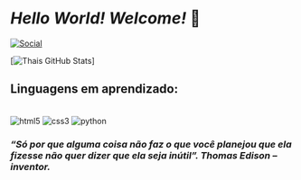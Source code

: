 
# *Hello World! Welcome!* 👾

[![Social](https://img.shields.io/badge/Instagram-E4405F?style=for-the-badge&logo=instagram&logoColor=white)](https://www.instagram.com/sthais.m)

[![Thais GitHub Stats](https://github-readme-stats.vercel.app/api?username=ThaisMit&show_icons=true&theme=radical)]

## Linguagens em aprendizado:

<div style="display: inline_block"><br/>
  <img align="center" alt="html5" src="https://img.shields.io/badge/HTML5-E34F26?style=for-the-badge&logo=html5&logoColor=white" />
  <img align="center" alt="css3" src="https://img.shields.io/badge/CSS3-1572B6?style=for-the-badge&logo=css3&logoColor=white" />
  <img align="center" alt="python" src="https://img.shields.io/badge/Python-14354C?style=for-the-badge&logo=python&logoColor=white" />
</div>

### *“Só por que alguma coisa não faz o que você planejou que ela fizesse não quer dizer que ela seja inútil”. Thomas Edison – inventor.*
